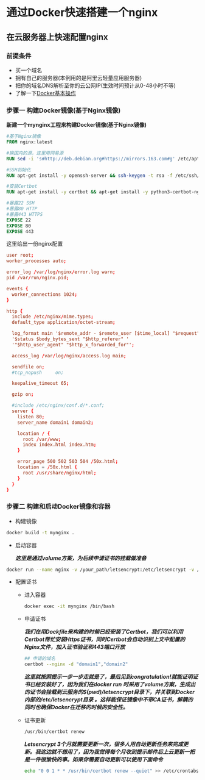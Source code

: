 # 通过Docker快速搭建一个nginx

## 在云服务器上快速配置nginx

### 前提条件

* 买一个域名
* 拥有自己的服务器(本例用的是阿里云轻量应用服务器)
* 把你的域名DNS解析至你的云公网IP(生效时间预计从0-48小时不等)
* 了解一下[Docker基本操作](https://yeasy.gitbook.io/docker_practice/)

### 步骤一 构建Docker镜像(基于Nginx镜像)

**新建一个mynginx工程来构建Docker镜像(基于Nginx镜像)**

```Dockerfile
#基于Nginx镜像
FROM nginx:latest

#换国内的源，这里用网易源
RUN sed -i 's#http://deb.debian.org#https://mirrors.163.com#g' /etc/apt/sources.list && sed -i 's#http://security.debian.org#https://mirrors.163.com#g' /etc/apt/sources.list && rm -Rf /var/lib/apt/lists/* && apt-get update

#SSH初始化
RUN apt-get install -y openssh-server && ssh-keygen -t rsa -f /etc/ssh/ssh_host_rsa_key -y && ssh-keygen -t ecdsa -f /etc/ssh/ssh_host_ecdsa_key -y && ssh-keygen -t ed25519 -f /etc/ssh/ssh_host_ed25519_key -y

#安装Certbot
RUN apt-get install -y certbot && apt-get install -y python3-certbot-nginx

#暴露22 SSH
#暴露80 HTTP
#暴露443 HTTPS
EXPOSE 22
EXPOSE 80
EXPOSE 443
```

这里给出一份nginx配置

```conf
user root;
worker_processes auto;

error_log /var/log/nginx/error.log warn;
pid /var/run/nginx.pid;

events {
  worker_connections 1024;
}

http {
  include /etc/nginx/mime.types;
  default_type application/octet-stream;

  log_format main '$remote_addr - $remote_user [$time_local] "$request" '
  '$status $body_bytes_sent "$http_referer" '
  '"$http_user_agent" "$http_x_forwarded_for"';

  access_log /var/log/nginx/access.log main;

  sendfile on;
  #tcp_nopush     on;

  keepalive_timeout 65;

  gzip on;

  #include /etc/nginx/conf.d/*.conf;
  server {
    listen 80;
    server_name domain1 domain2;

    location / {
      root /var/www; 
      index index.html index.htm;
    }

    error_page 500 502 503 504 /50x.html;
    location = /50x.html {
      root /usr/share/nginx/html;
    }
  }
}
```

### 步骤二 构建和启动Docker镜像和容器

* 构建镜像

```bash
docker build -t mynginx .
```

* 启动容器

    ***这里是通过volume方案，为后续申请证书的挂载做准备***

```bash
docker run --name nginx -v /your_path/letsencrypt:/etc/letsencrypt -v /your_path/var/www:/var/www -v /your_path/conf/nginx.conf:/etc/nginx/nginx.conf -d -p 80:80 -p 443:443 -p 8004:22 mynginx
```

* 配置证书

  * 进入容器

    ```bash
    docker exec -it mynginx /bin/bash
    ```

  * 申请证书

    ***我们在用Dockfile来构建的时候已经安装了Certbot，我们可以利用Certbot帮忙安装Https证书，同时Certbot会自动识别上文中配置的Nginx文件，加入证书验证和443端口开放***

    ```bash
    ## 申请的域名
    certbot --nginx -d "domain1","domain2"
    ```

    ***这里就按照提示一步一步走就是了，最后见到congratulation!就能证明证书已经安装好了，因为我们在docker run 时采用了volume方案，生成出的证书会挂载到云服务的$(pwd)/letsencrypt目录下，并关联到Docker内部的/etc/letsencrypt目录 。这样能保证镜像中不带CA证书，解耦的同时也确保Docker在迁移的时候的安全性。***

  * 证书更新

    ```bash
    /usr/bin/certbot renew
    ```

    ***Letsencrypt 3个月就需要更新一次，很多人用自动更新任务来完成更新。我这边就不想用了，因为我觉得每个月收到提示邮件后上云更新一把是一件很愉快的事。如果你需要自动更新可以使用下面命令***

    ```bash
    echo "0 0 1 * * /usr/bin/certbot renew --quiet" >> /etc/crontabs/root
    ```
